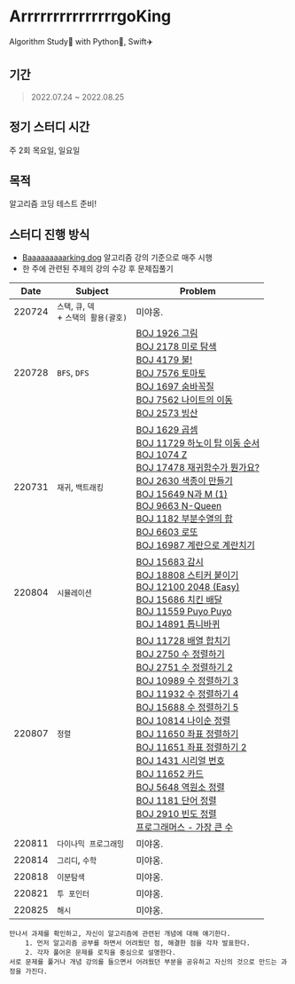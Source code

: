 # ArrrrrrrrrrrrrrrgoKing
Algorithm Study📒 with Python🐍, Swift✈️ 

## 기간
> 2022.07.24 ~ 2022.08.25

## 정기 스터디 시간
주 2회 목요일, 일요일

## 목적
알고리즘 코딩 테스트 준비!
    
## 스터디 진행 방식
* [Baaaaaaaaarking dog](https://github.com/encrypted-def/basic-algo-lecture) 알고리즘 강의 기준으로 매주 시행
* 한 주에 관련된 주제의 강의 수강 후 문제집풀기

|  Date  |               Subject            |   Problem   |
|:------:|----------------------------------|-------------|
| 220724 | `스택`, `큐`, `덱` <br> + `스택의 활용(괄호)` | 미야옹. |
| 220728 | `BFS`, `DFS `                    | [BOJ 1926 그림](https://www.acmicpc.net/problem/1926) <br>[BOJ 2178 미로 탐색](https://www.acmicpc.net/problem/2178) <br>[BOJ 4179 불!](https://www.acmicpc.net/problem/4179) <br>[BOJ 7576 토마토](https://www.acmicpc.net/problem/7576) <br> [BOJ 1697 숨바꼭질](https://www.acmicpc.net/problem/1697) <br>[BOJ 7562 나이트의 이동](https://www.acmicpc.net/problem/7562) <br>[BOJ 2573 빙산](https://www.acmicpc.net/problem/2573) |
| 220731 | `재귀`, `백트래킹`                  | [BOJ 1629 곱셈](https://www.acmicpc.net/problem/1629) <br>[BOJ 11729 하노이 탑 이동 순서](https://www.acmicpc.net/problem/11729) <br>[BOJ 1074 Z](https://www.acmicpc.net/problem/1074) <br>[BOJ 17478 재귀함수가 뭔가요?](https://www.acmicpc.net/problem/17478) <br>[BOJ 2630 색종이 만들기](https://www.acmicpc.net/problem/2630) <br>[BOJ 15649 N과 M (1)](https://www.acmicpc.net/problem/15649) <br>[BOJ 9663 N-Queen](https://www.acmicpc.net/problem/9663) <br>[BOJ 1182 부분수열의 합](https://www.acmicpc.net/problem/1182) <br>[BOJ 6603 로또](https://www.acmicpc.net/problem/6603) <br>[BOJ 16987 계란으로 계란치기](https://www.acmicpc.net/problem/16987) |
| 220804 | `시뮬레이션`                        | [BOJ 15683 감시](https://www.acmicpc.net/problem/15683) <br> [BOJ 18808 스티커 붙이기](https://www.acmicpc.net/problem/18808) <br>[BOJ 12100 2048 (Easy)](https://www.acmicpc.net/problem/12100) <br>[BOJ 15686 치킨 배달](https://www.acmicpc.net/problem/15686) <br> [BOJ 11559 Puyo Puyo](https://www.acmicpc.net/problem/11559) <br> [BOJ  14891  톱니바퀴](https://www.acmicpc.net/problem/14891) |
| 220807 | `정렬`                            | [BOJ 11728 배열 합치기](https://www.acmicpc.net/problem/11728) <br>[BOJ 2750 수 정렬하기](https://www.acmicpc.net/problem/2750) <br>[BOJ 2751 수 정렬하기 2](https://www.acmicpc.net/problem/2751) <br>[BOJ 10989 수 정렬하기 3](https://www.acmicpc.net/problem/10989) <br>[BOJ 11932 수 정렬하기 4](https://www.acmicpc.net/problem/11931) <br>[BOJ 15688 수 정렬하기 5](https://www.acmicpc.net/problem/15688) <br>[BOJ 10814 나이순 정렬](https://www.acmicpc.net/problem/10814) <br>[BOJ 11650 좌표 정렬하기](https://www.acmicpc.net/problem/11650) <br>[BOJ 11651 좌표 정렬하기 2](https://www.acmicpc.net/problem/11651) <br>[BOJ 1431 시리얼 번호](https://www.acmicpc.net/problem/1431) <br>[BOJ 11652 카드](https://www.acmicpc.net/problem/11652) <br>[BOJ 5648 역원소 정렬](https://www.acmicpc.net/problem/5648) <br>[BOJ 1181 단어 정렬](https://www.acmicpc.net/problem/1181) <br>[BOJ 2910 빈도 정렬](https://www.acmicpc.net/problem/2910) <br>[프로그래머스 - 가장 큰 수](https://school.programmers.co.kr/learn/courses/30/lessons/42746) |
| 220811 | `다이나믹 프로그래밍`                 | 미야옹. |
| 220814 | `그리디`, `수학`                    | 미야옹. |
| 220818 | `이분탐색`                         | 미야옹. |
| 220821 | `투 포인터`                        | 미야옹. |
| 220825 | `해시`                            | 미야옹. |

```
만나서 과제를 확인하고, 자신이 알고리즘에 관련된 개념에 대해 얘기한다.
    1. 먼저 알고리즘 공부를 하면서 어려웠던 점, 해결한 점을 각자 발표한다.
    2. 각자 풀어온 문제를 로직을 중심으로 설명한다. 
서로 문제를 풀거나 개념 강의를 들으면서 어려웠던 부분을 공유하고 자신의 것으로 만드는 과정을 가진다.
```
